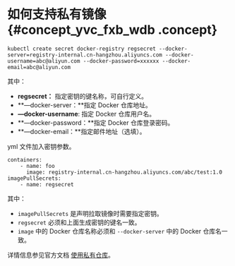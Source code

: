 # 如何支持私有镜像 {#concept_yvc_fxb_wdb .concept}

```
kubectl create secret docker-registry regsecret --docker-server=registry-internal.cn-hangzhou.aliyuncs.com --docker-username=abc@aliyun.com --docker-password=xxxxxx --docker-email=abc@aliyun.com
```

其中：

-   **regsecret：** 指定密钥的键名称，可自行定义。
-   **—docker-server：**指定 Docker 仓库地址。
-   **—docker-username**: 指定 Docker 仓库用户名。
-   **—docker-password：**指定 Docker 仓库登录密码。
-   **—docker-email：**指定邮件地址（选填）。

yml 文件加入密钥参数。

```
containers:
    - name: foo
      image: registry-internal.cn-hangzhou.aliyuncs.com/abc/test:1.0
imagePullSecrets:
    - name: regsecret
```

其中：

-   `imagePullSecrets` 是声明拉取镜像时需要指定密钥。
-   `regsecret` 必须和上面生成密钥的键名一致。
-   `image` 中的 Docker 仓库名称必须和 `--docker-server` 中的 Docker 仓库名一致。

详情信息参见官方文档 [使用私有仓库](https://kubernetes.io/docs/concepts/containers/images/#using-a-private-registry)。

